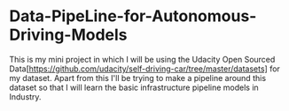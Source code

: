 # Data-PipeLine-for-Autonomous-Driving-Models
This is my mini project in which I will be using the Udacity Open Sourced Data[https://github.com/udacity/self-driving-car/tree/master/datasets] for my dataset. Apart from this I'll be trying to make a pipeline around this dataset so that I will learn the basic infrastructure pipeline models in Industry.
